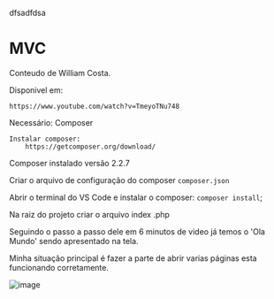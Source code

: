 dfsadfdsa 



# MVC

Conteudo de William Costa.

Disponivel em: 

    https://www.youtube.com/watch?v=TmeyoTNu748

Necessário:
    Composer

    Instalar composer:
        https://getcomposer.org/download/

Composer instalado versão 2.2.7

Criar  o arquivo de configuração do composer `composer.json`

Abrir o terminal do VS Code e instalar o composer: `composer install`; 


Na raiz do projeto criar o arquivo index .php 

Seguindo o passo a passo dele em 6 minutos de video já temos o 'Ola Mundo' sendo apresentado na tela.

Minha situação principal é fazer a parte de abrir varias páginas esta funcionando corretamente.

![image](https://user-images.githubusercontent.com/1613816/156920762-3abd386c-aa7b-4ada-ba53-939a4d3fe17c.png)




